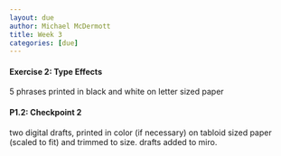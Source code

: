 ```yaml
---
layout: due
author: Michael McDermott
title: Week 3
categories: [due]
---
```

#### Exercise 2: Type Effects
5 phrases printed in black and white on letter sized paper

#### P1.2: Checkpoint 2
two digital drafts, printed in color (if necessary) on tabloid sized paper (scaled to fit) and trimmed to size. drafts added to miro.
